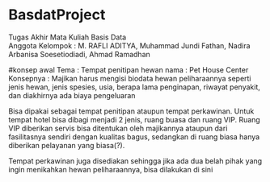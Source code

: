 # BasdatProject
Tugas Akhir Mata Kuliah Basis Data <br>
Anggota Kelompok : M. RAFLI ADITYA, Muhammad Jundi Fathan, Nadira Arbanisa Soesetiodiadi, Ahmad Ramadhan

#konsep awal 
Tema : Tempat penitipan hewan
nama : Pet House Center
Konsepnya : Majikan harus mengisi biodata hewan peliharaannya seperti jenis hewan, jenis spesies, usia, berapa lama penginapan, riwayat penyakit, dan diakhirnya ada biaya pengeluaran

Bisa dipakai sebagai tempat penitipan ataupun tempat perkawinan. Untuk tempat hotel bisa dibagi menjadi 2 jenis, ruang buasa dan ruang VIP. Ruang VIP diberikan servis bisa ditentukan oleh majikannya ataupun dari fasilitasnya sendiri dengan kualitas bagus, sedangkan di ruang biasa hanya diberikan pelayanan yang biasa(?).

Tempat perkawinan juga disediakan sehingga jika ada dua belah pihak yang ingin menikahkan hewan peliharaannya, bisa dilakukan di sini
